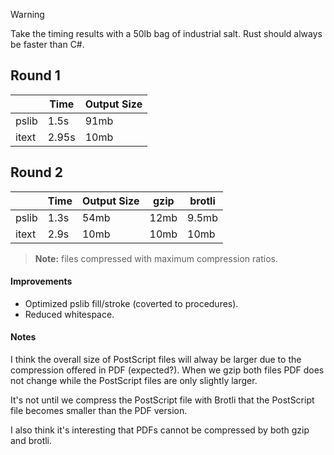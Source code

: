 >[!WARNING]
>Take the timing results with a 50lb bag of industrial salt. Rust should always be faster than C#.

## Round 1
| | Time | Output Size |
| - | - | - |
| pslib | 1.5s | 91mb |
| itext | 2.95s | 10mb |

## Round 2
| | Time | Output Size | gzip | brotli |
| - | - | - | - | - |
| pslib | 1.3s | 54mb | 12mb | 9.5mb |
| itext | 2.9s | 10mb | 10mb | 10mb |

> **Note:** files compressed with maximum compression ratios.

#### Improvements
- Optimized pslib fill/stroke (coverted to procedures).
- Reduced whitespace.

#### Notes
I think the overall size of PostScript files will alway be larger due to the compression offered in PDF (expected?). When we gzip both files PDF does not change while the PostScript files are only slightly larger.

It's not until we compress the PostScript file with Brotli that the PostScript file becomes smaller than the PDF version.

I also think it's interesting that PDFs cannot be compressed by both gzip and brotli.

